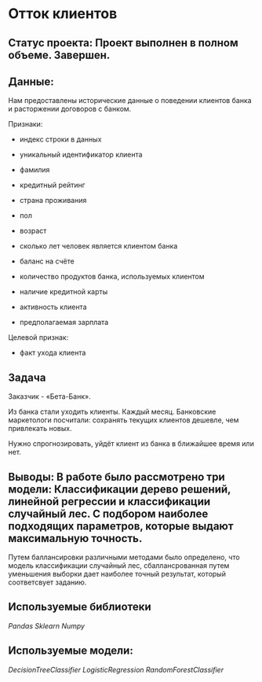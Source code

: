 # Отток клиентов

## Статус проекта: Проект выполнен в полном объеме. Завершен.

## Данные:

Нам предоставлены исторические данные о поведении клиентов банка и расторжении договоров с банком.

Признаки:

- индекс строки в данных

- уникальный идентификатор клиента

- фамилия

- кредитный рейтинг

- страна проживания

- пол

- возраст

- сколько лет человек является клиентом банка

- баланс на счёте

- количество продуктов банка, используемых клиентом

- наличие кредитной карты

- активность клиента

- предполагаемая зарплата

Целевой признак:

- факт ухода клиента

## Задача

Заказчик - «Бета-Банк». 

Из банка стали уходить клиенты. Каждый месяц. Банковские маркетологи посчитали: сохранять текущих клиентов дешевле, чем привлекать новых.

Нужно спрогнозировать, уйдёт клиент из банка в ближайшее время или нет. 

## Выводы: В работе было рассмотрено три модели: Классификации дерево решений, линейной регрессии и классификации случайный лес. С подбором наиболее подходящих параметров, которые выдают максимальную точность.
Путем баллансировки различными методами было определено, что модель классификации случайный лес, сбаллансрованная путем уменьшения выборки дает наиболее точный результат, который соответсвует заданию.

## Используемые библиотеки

*Pandas*
*Sklearn*
*Numpy*

## Используемые модели:

*DecisionTreeClassifier*
*LogisticRegression*
*RandomForestClassifier*